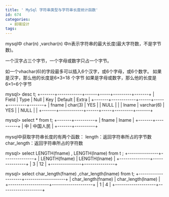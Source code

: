 ```yaml
---
title: ' MySql 字符串类型与字符串长度统计函数'
id: 674
categories:
  - 前端设计
tags:
---
```


mysql中 char(n) ,varchar(n) 中n表示字符串的最大长度(最大字符数，不是字节数)。

一个汉字占三个字节，一个字母或数字只占一个字节。

如一个vhachar(6)的字段最多可以插入6个汉字，或6个字母，或6个数字。
如果是汉字，那么他的长度是6×3=18 个字节 
如果是字母或数字，那么他的长度是6×1=6个字节

mysql> desc t;
+-------+------------+------+-----+---------+-------+
| Field | Type       | Null | Key | Default | Extra |
+-------+------------+------+-----+---------+-------+
| fname | char(3)    | YES  |     | NULL    |       |
| lname | varchar(6) | YES  |     | NULL    |       |
+-------+------------+------+-----+---------+-------+

mysql> select * from t;
+-------+----------+
| fname | lname    |
+-------+----------+
| 中    | 中国人民 |
+-------+----------+

mysql中获取字符串长度的有两个函数：
length：返回字符串所占的字节数
char_length：返回字符串所占的字符数

mysql> select LENGTH(fname)  , LENGTH(lname) from t ;
+---------------+---------------+
| LENGTH(fname) | LENGTH(lname) |
+---------------+---------------+
|             3 |            12 |
+---------------+---------------+

mysql> select char_length(fname) ,char_length(lname) from t;
+--------------------+--------------------+
| char_length(fname) | char_length(lname) |
+--------------------+--------------------+
|                  1 |                  4 |
+--------------------+--------------------+